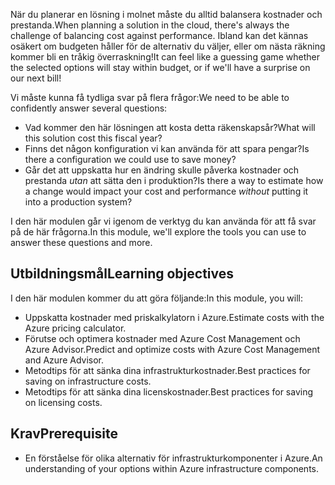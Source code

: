 <span data-ttu-id="c6423-101">När du planerar en lösning i molnet måste du alltid balansera kostnader och prestanda.</span><span class="sxs-lookup"><span data-stu-id="c6423-101">When planning a solution in the cloud, there's always the challenge of balancing cost against performance.</span></span> <span data-ttu-id="c6423-102">Ibland kan det kännas osäkert om budgeten håller för de alternativ du väljer, eller om nästa räkning kommer bli en tråkig överraskning!</span><span class="sxs-lookup"><span data-stu-id="c6423-102">It can feel like a guessing game whether the selected options will stay within budget, or if we'll have a surprise on our next bill!</span></span>

<span data-ttu-id="c6423-103">Vi måste kunna få tydliga svar på flera frågor:</span><span class="sxs-lookup"><span data-stu-id="c6423-103">We need to be able to confidently answer several questions:</span></span>

- <span data-ttu-id="c6423-104">Vad kommer den här lösningen att kosta detta räkenskapsår?</span><span class="sxs-lookup"><span data-stu-id="c6423-104">What will this solution cost this fiscal year?</span></span>
- <span data-ttu-id="c6423-105">Finns det någon konfiguration vi kan använda för att spara pengar?</span><span class="sxs-lookup"><span data-stu-id="c6423-105">Is there a configuration we could use to save money?</span></span>
- <span data-ttu-id="c6423-106">Går det att uppskatta hur en ändring skulle påverka kostnader och prestanda _utan_ att sätta den i produktion?</span><span class="sxs-lookup"><span data-stu-id="c6423-106">Is there a way to estimate how a change would impact your cost and performance _without_ putting it into a production system?</span></span>

<span data-ttu-id="c6423-107">I den här modulen går vi igenom de verktyg du kan använda för att få svar på de här frågorna.</span><span class="sxs-lookup"><span data-stu-id="c6423-107">In this module, we'll explore the tools you can use to answer these questions and more.</span></span>

## <a name="learning-objectives"></a><span data-ttu-id="c6423-108">Utbildningsmål</span><span class="sxs-lookup"><span data-stu-id="c6423-108">Learning objectives</span></span>

<span data-ttu-id="c6423-109">I den här modulen kommer du att göra följande:</span><span class="sxs-lookup"><span data-stu-id="c6423-109">In this module, you will:</span></span>

- <span data-ttu-id="c6423-110">Uppskatta kostnader med priskalkylatorn i Azure.</span><span class="sxs-lookup"><span data-stu-id="c6423-110">Estimate costs with the Azure pricing calculator.</span></span>
- <span data-ttu-id="c6423-111">Förutse och optimera kostnader med Azure Cost Management och Azure Advisor.</span><span class="sxs-lookup"><span data-stu-id="c6423-111">Predict and optimize costs with Azure Cost Management and Azure Advisor.</span></span>
- <span data-ttu-id="c6423-112">Metodtips för att sänka dina infrastrukturkostnader.</span><span class="sxs-lookup"><span data-stu-id="c6423-112">Best practices for saving on infrastructure costs.</span></span>
- <span data-ttu-id="c6423-113">Metodtips för att sänka dina licenskostnader.</span><span class="sxs-lookup"><span data-stu-id="c6423-113">Best practices for saving on licensing costs.</span></span>

## <a name="prerequisite"></a><span data-ttu-id="c6423-114">Krav</span><span class="sxs-lookup"><span data-stu-id="c6423-114">Prerequisite</span></span>

- <span data-ttu-id="c6423-115">En förståelse för olika alternativ för infrastrukturkomponenter i Azure.</span><span class="sxs-lookup"><span data-stu-id="c6423-115">An understanding of your options within Azure infrastructure components.</span></span>

